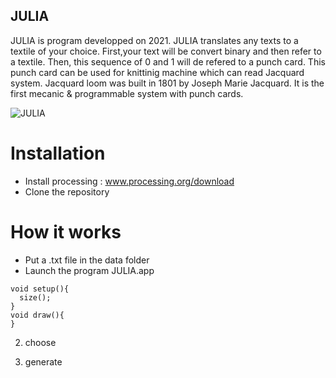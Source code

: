 ## JULIA

JULIA is program developped on 2021.
JULIA translates any texts to a textile of your choice.
First,your text will be convert binary and then refer to a textile.
Then, this sequence of 0 and 1 will de refered to a punch card. 
This punch card can be used for knittinig machine which can read Jacquard system.
Jacquard loom was built in 1801 by Joseph Marie Jacquard. It is the first mecanic & programmable system with punch cards.

![JULIA](https://user-images.githubusercontent.com/91726252/142708592-618731c0-8aa0-4c95-9ff3-d95e7632cc8a.png)

# Installation

- Install processing : www.processing.org/download
- Clone the repository


# How it works

- Put a .txt file in the data folder
- Launch the program JULIA.app
```
void setup(){
  size();
}
void draw(){
}
```

2. choose



3. generate



